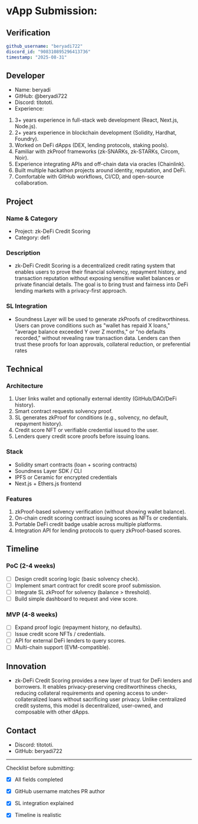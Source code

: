 # vApp Submission: 

## Verification
```yaml
github_username: "beryadi722"
discord_id: "908310895296413736"
timestamp: "2025-08-31"
```

## Developer
- Name: beryadi
- GitHub: @beryadi722
- Discord: titototi.
- Experience: 
 1. 3+ years experience in full-stack web development (React, Next.js, Node.js).
 2. 2+ years experience in blockchain development (Solidity, Hardhat, Foundry).
 3. Worked on DeFi dApps (DEX, lending protocols, staking pools).
 4. Familiar with zkProof frameworks (zk-SNARKs, zk-STARKs, Circom, Noir).
 5. Experience integrating APIs and off-chain data via oracles (Chainlink).
 6. Built multiple hackathon projects around identity, reputation, and DeFi.
 7. Comfortable with GitHub workflows, CI/CD, and open-source collaboration.

## Project

### Name & Category
- Project: zk-DeFi Credit Scoring
- Category: defi

### Description
- zk-DeFi Credit Scoring is a decentralized credit rating system that enables users to prove their financial solvency, repayment history, and transaction reputation without exposing sensitive wallet balances or private financial details. The goal is to bring trust and fairness into DeFi lending markets with a privacy-first approach.

### SL Integration
- Soundness Layer will be used to generate zkProofs of creditworthiness. Users can prove conditions such as "wallet has repaid X loans," "average balance exceeded Y over Z months," or "no defaults recorded," without revealing raw transaction data. Lenders can then trust these proofs for loan approvals, collateral reduction, or preferential rates

## Technical

### Architecture
1. User links wallet and optionally external identity (GitHub/DAO/DeFi history).
2. Smart contract requests solvency proof.
3. SL generates zkProof for conditions (e.g., solvency, no default, repayment history).
4. Credit score NFT or verifiable credential issued to the user.
5. Lenders query credit score proofs before issuing loans.
### Stack
- Solidity smart contracts (loan + scoring contracts)
- Soundness Layer SDK / CLI
- IPFS or Ceramic for encrypted credentials
- Next.js + Ethers.js frontend

### Features
1. zkProof-based solvency verification (without showing wallet balance).
2. On-chain credit scoring contract issuing scores as NFTs or credentials.
3. Portable DeFi credit badge usable across multiple platforms.
4. Integration API for lending protocols to query zkProof-based scores.

## Timeline

### PoC (2-4 weeks)
- [ ] Design credit scoring logic (basic solvency check).
- [ ] Implement smart contract for credit score proof submission.
- [ ] Integrate SL zkProof for solvency (balance > threshold).
- [ ] Build simple dashboard to request and view score.

### MVP (4-8 weeks)  
- [ ] Expand proof logic (repayment history, no defaults).
- [ ] Issue credit score NFTs / credentials.
- [ ] API for external DeFi lenders to query scores.
- [ ] Multi-chain support (EVM-compatible).

## Innovation
- zk-DeFi Credit Scoring provides a new layer of trust for DeFi lenders and borrowers. It enables privacy-preserving creditworthiness checks, reducing collateral requirements and opening access to under-collateralized loans without sacrificing user privacy. Unlike centralized credit systems, this model is decentralized, user-owned, and composable with other dApps.

## Contact
- Discord: titototi.
- GitHub: beryadi722

---

Checklist before submitting:
- [x] All fields completed  
- [x] GitHub username matches PR author  
- [x] SL integration explained  
- [x] Timeline is realistic  


